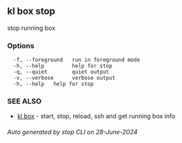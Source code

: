 ## kl box stop

stop running box



### Options

```
  -f, --foreground   run in foreground mode
  -h, --help         help for stop
  -q, --quiet        quiet output
  -v, --verbose      verbose output
  -h, --help   help for stop
```

### SEE ALSO

* [kl box](kl_box.md)  - start, stop, reload, ssh and get running box info

###### Auto generated by stop CLI on 28-June-2024
